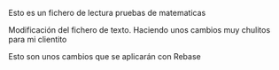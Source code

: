 Esto es un fichero de lectura pruebas de matematicas

Modificación del fichero de texto. Haciendo unos cambios muy chulitos para mi clientito

Esto son unos cambios que se aplicarán con Rebase
